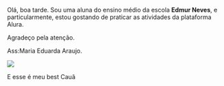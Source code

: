 


Olá, boa tarde. Sou uma aluna do ensino médio da escola **Edmur Neves**, e particularmente, estou gostando de praticar as atividades da plataforma Alura.

Agradeço pela atenção.

Ass:Maria Eduarda Araujo.



![](https://media.tenor.com/z9eYEAJWxKwAAAAM/bolsonaro-jair.gif)

E esse é meu best Cauã
